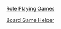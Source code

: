 [Role Playing Games](https://nightb1ade.github.io/RolePlayingGames/)  

[Board Game Helper](https://nightb1ade.github.io/Board-Game-Helper/)  
